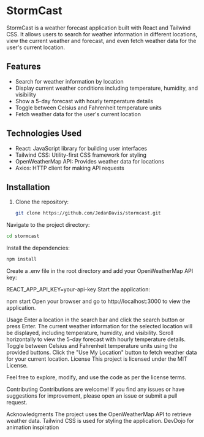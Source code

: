 # StormCast

StormCast is a weather forecast application built with React and Tailwind CSS. It allows users to search for weather information in different locations, view the current weather and forecast, and even fetch weather data for the user's current location.

## Features

- Search for weather information by location
- Display current weather conditions including temperature, humidity, and visibility
- Show a 5-day forecast with hourly temperature details
- Toggle between Celsius and Fahrenheit temperature units
- Fetch weather data for the user's current location

## Technologies Used

- React: JavaScript library for building user interfaces
- Tailwind CSS: Utility-first CSS framework for styling
- OpenWeatherMap API: Provides weather data for locations
- Axios: HTTP client for making API requests

## Installation

1. Clone the repository:

   ```bash
   git clone https://github.com/JedanDavis/stormcast.git
Navigate to the project directory:

   ```bash
cd stormcast
```
Install the dependencies:

 ```bash
npm install
```

Create a .env file in the root directory and add your OpenWeatherMap API key:


REACT_APP_API_KEY=your-api-key
Start the application:

npm start
Open your browser and go to http://localhost:3000 to view the application.

Usage
Enter a location in the search bar and click the search button or press Enter.
The current weather information for the selected location will be displayed, including temperature, humidity, and visibility.
Scroll horizontally to view the 5-day forecast with hourly temperature details.
Toggle between Celsius and Fahrenheit temperature units using the provided buttons.
Click the "Use My Location" button to fetch weather data for your current location.
License
This project is licensed under the MIT License.

Feel free to explore, modify, and use the code as per the license terms.

Contributing
Contributions are welcome! If you find any issues or have suggestions for improvement, please open an issue or submit a pull request.

Acknowledgments
The project uses the OpenWeatherMap API to retrieve weather data.
Tailwind CSS is used for styling the application.
DevDojo for animation inspiration

